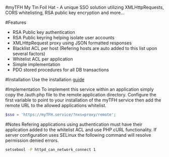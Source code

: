 #myTFH
My Tin Foil Hat - A unique SSO solution utilizing XMLHttpRequests, CORS
whitelisting, RSA public key encryption and more...

#Features
* RSA Public key authentication
* RSA Public keyring helping isolate user accounts
* XMLHttpRequest proxy using JSON formatted responses
* Blacklist ACL per host (Refering hosts are auto added to this list upon several factors)
* Whitelist ACL per application
* Simple implementation
* PDO stored procedures for all DB transactions

#Installation
Use the installation [guide](https://github.com/jas-/myTFH/INSTALL.md)

#Implementation
To implement this service within an application simply copy the /auth.php file
to the remote application directory. Configure the first variable to point to
your installation of the myTFH service then add the remote URL to the allowed
applications whitelist.

```php
$sso = 'https://myTFH.service/?nxs=proxy/remote';
```

#Notes
Refering applications using authentication must have their application added to
the whitelist ACL and use PHP cURL functionality. If server configuration uses
SELinux the following command will resolve permission denied errors.
```sh
setsebool -P httpd_can_network_connect 1
```
